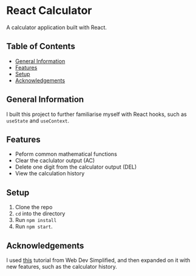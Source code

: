# React Calculator <!-- omit in toc -->

A calculator application built with React.

## Table of Contents <!-- omit in toc -->

- [General Information](#general-information)
- [Features](#features)
- [Setup](#setup)
- [Acknowledgements](#acknowledgements)

## General Information

I built this project to further familiarise myself with React hooks, such as `useState` and `useContext`.

## Features

- Peform common mathematical functions
- Clear the caclulator output (AC)
- Delete one digit from the calculator output (DEL)
- View the calculation history

## Setup

1. Clone the repo
2. `cd` into the directory
3. Run `npm install`
4. Run `npm start`.

## Acknowledgements

I used [this](https://www.youtube.com/watch?v=DgRrrOt0Vr8) tutorial from Web Dev Simplified, and then expanded on it with new features, such as the calculator history.
